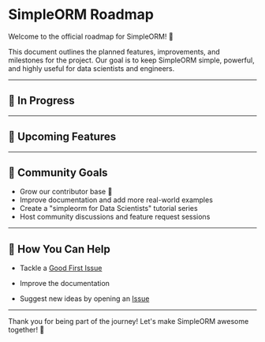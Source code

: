 # SimpleORM Roadmap

Welcome to the official roadmap for SimpleORM! 🚀

This document outlines the planned features, improvements, and milestones for the project. Our goal is to keep SimpleORM simple, powerful, and highly useful for data scientists and engineers.

---

## 🔄 In Progress

---

## 🌟 Upcoming Features

---

## 🌿 Community Goals

- Grow our contributor base 🙌
- Improve documentation and add more real-world examples
- Create a "simpleorm for Data Scientists" tutorial series
- Host community discussions and feature request sessions

---

## 🚀 How You Can Help

- Tackle a [Good First Issue](https://github.com/open-techie/simpleorm/issues)

- Improve the documentation

- Suggest new ideas by opening an [Issue](https://github.com/yourusername/simpleorm/issues)

---

Thank you for being part of the journey! Let's make SimpleORM awesome together! 🚀
